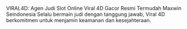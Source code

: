 VIRAL4D: Agen Judi Slot Online Viral 4D Gacor Resmi Termudah Maxwin Seindonesia
Selalu bermain judi dengan tanggung jawab, Viral 4D berkomitmen untuk menjamin keamanan dan kesejahteraan.
